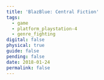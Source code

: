 ```yaml
---
title: 'BlazBlue: Central Fiction'
tags:
  - game
  - platform_playstation-4
  - genre_fighting
digital: false
physical: true
guide: false
pending: false
date: 2018-01-24
permalink: false
---
```


